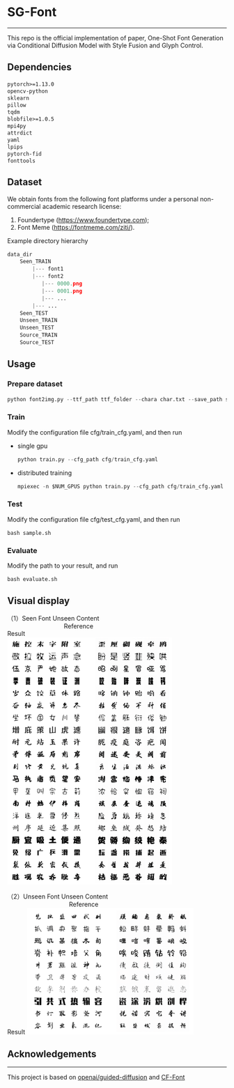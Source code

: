 # SG-Font
---
This repo is the official implementation of paper, One-Shot Font Generation via Conditional Diffusion
Model with Style Fusion and Glyph Control.

## Dependencies
```pyhton
pytorch>=1.13.0
opencv-python
sklearn
pillow
tqdm
blobfile>=1.0.5
mpi4py
attrdict
yaml
lpips
pytorch-fid
fonttools
```
## Dataset
We obtain fonts from the following font platforms under a personal non-commercial academic research license: 
1. Foundertype  (https://www.foundertype.com); 
2. Font Meme (https://fontmeme.com/ziti/).

Example directory hierarchy

```python
data_dir
    Seen_TRAIN
        |--- font1
        |--- font2
           |--- 0000.png
           |--- 0001.png
           |--- ...
        |--- ...
    Seen_TEST
    Unseen_TRAIN
    Unseen_TEST
    Source_TRAIN
    Source_TEST
```
## Usage
### Prepare dataset
```python
python font2img.py --ttf_path ttf_folder --chara char.txt --save_path save_folder --img_size 80 --chara_size 50
```

### Train
Modify the configuration file cfg/train_cfg.yaml, and then run 
- single gpu

  ```python
  python train.py --cfg_path cfg/train_cfg.yaml
  ```

- distributed training

  ```python
  mpiexec -n $NUM_GPUS python train.py --cfg_path cfg/train_cfg.yaml
  ```

### Test
Modify the configuration file cfg/test_cfg.yaml, and then run  

```
bash sample.sh
```

### Evaluate
Modify the path to your result, and run  
```
bash evaluate.sh
```

## Visual display
（1）Seen Font Unseen Content  
$~~~~~~~~~~~~~~~~~~~~~~~~~~~~~~~~$ Reference  $~~~~~~~~~~~~~~~~~~~~~~~~~~~~~~~~~~~~~~~~~~~~~~~~~~~~~~~~~~~~~~~~~~$ Result  
<img src='https://github.com/ChenSiyi1/SG-Font/blob/main/fig/sfuc.png' width = 75%>  

（2）Unseen Font Unseen Content  
$~~~~~~~~~~~~~~~~~~~~~~~~~~~~~~~~~~~$ Reference  $~~~~~~~~~~~~~~~~~~~~~~~~~~~~~~~~~~~~~~~~~~~~~~~~~~~~~~~~~~~~~~~~~~$ Result 
<img src='https://github.com/ChenSiyi1/SG-Font/blob/main/fig/ufuc.png' width = 76%>

## Acknowledgements

---

This project is based on [openai/guided-diffusion](https://github.com/openai/guided-diffusion) and [CF-Font](https://github.com/wangchi95/CF-Font)

